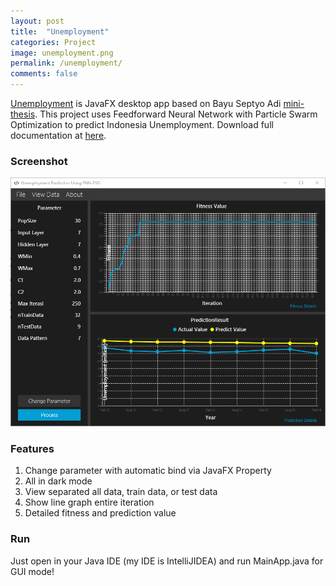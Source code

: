 ```yaml
---
layout: post
title:  "Unemployment"
categories: Project
image: unemployment.png
permalink: /unemployment/
comments: false
---
```


[Unemployment](https://github.com/farisfebrianto/unemployment) is JavaFX desktop app based on Bayu Septyo Adi [mini-thesis](https://github.com/Bayusa10/PSO-FFNN). This project uses Feedforward Neural Network with Particle Swarm Optimization to predict Indonesia Unemployment. Download full documentation at [here](https://github.com/farisfebrianto/unemployment/raw/master/unemployment.pdf).

<!--more-->

### Screenshot

![unemployment](/assets/posts/project/2019-01-11-unemployment/unemployment.png)

### Features

1. Change parameter with automatic bind via JavaFX Property
2. All in dark mode
3. View separated all data, train data, or test data
4. Show line graph entire iteration
5. Detailed fitness and prediction value

### Run

Just open in your Java IDE (my IDE is IntelliJIDEA) and run MainApp.java for GUI mode!
